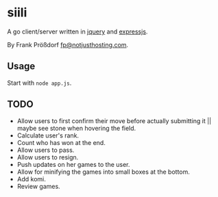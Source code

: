 # siili

A go client/server written in [jquery](http://jquery.com) and [expressjs](http://expressjs.com/).

By Frank Prößdorf <fp@notjusthosting.com>.


## Usage

Start with `node app.js`.


## TODO

* Allow users to first confirm their move before actually submitting it || maybe see stone when hovering the field.
* Calculate user's rank.
* Count who has won at the end.
* Allow users to pass.
* Allow users to resign.
* Push updates on her games to the user.
* Allow for minifying the games into small boxes at the bottom.
* Add komi.
* Review games.